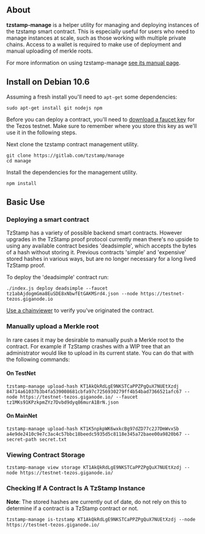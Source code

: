 ## About

**tzstamp-manage** is a helper utility for managing and deploying instances of
the tzstamp smart contract. This is especially useful for users who need to
manage instances at scale, such as those working with multiple private chains.
Access to a wallet is required to make use of deployment and manual uploading
of merkle roots.

For more information on using tzstamp-manage [see its manual page](man/man1/tzstamp-manage.md).

## Install on Debian 10.6

Assuming a fresh install you'll need to `apt-get` some dependencies:

    sudo apt-get install git nodejs npm

Before you can deploy a contract, you'll need to [download a faucet
key](https://faucet.tzalpha.net/) for the Tezos testnet. Make sure to remember
where you store this key as we'll use it in the following steps.

Next clone the tzstamp contract management utility.

    git clone https://gitlab.com/tzstamp/manage
    cd manage

Install the dependencies for the management utility.

    npm install

## Basic Use

### Deploying a smart contract

TzStamp has a variety of possible backend smart contracts. However upgrades in
the TzStamp proof protocol currently mean there's no upside to using any
available contract besides 'deadsimple', which accepts the bytes of a hash
without storing it. Previous contracts 'simple' and 'expensive' stored hashes in
various ways, but are no longer necessary for a long lived TzStamp proof.

To deploy the 'deadsimple' contract run:

    ./index.js deploy deadsimple --faucet tz1abAjdogmGma8EuSDE8xNbwfEtGAKMSrd4.json --node https://testnet-tezos.giganode.io

[Use a chainviewer](https://better-call.dev/) to verify you've originated the
contract.

### Manually upload a Merkle root

In rare cases it may be desirable to manually push a Merkle root to the
contract. For example if TzStamp crashes with a WIP tree that an administrator
would like to upload in its current state. You can do that with the following
commands:

#### On TestNet

    tzstamp-manage upload-hash KT1AkQkRdLgE9NKSTCaPPZPgQuX7NUEtXzdj 84714a61037b3b4fa539008681cbfa97c7256930279ff4b54bad7366521afc67 --node https://testnet-tezos.giganode.io/ --faucet tz1MKs91KPzkpmZYz7Dvbd9dyq86murA1BrN.json

#### On MainNet

    tzstamp-manage upload-hash KT1K5npkpWK6wxkcBg97dZD77c2J7DmWvxSb a4e9de2410c9e7c3ac4c57bbc18beedc5935d5c8118e345a72baee00a9820b67 --secret-path secret.txt

### Viewing Contract Storage

    tzstamp-manage view storage KT1AkQkRdLgE9NKSTCaPPZPgQuX7NUEtXzdj --node https://testnet-tezos.giganode.io/

### Checking If A Contract Is A TzStamp Instance

**Note**: The stored hashes are currently out of date, do not rely on this to
determine if a contract is a TzStamp contract or not.

    tzstamp-manage is-tzstamp KT1AkQkRdLgE9NKSTCaPPZPgQuX7NUEtXzdj --node https://testnet-tezos.giganode.io/
